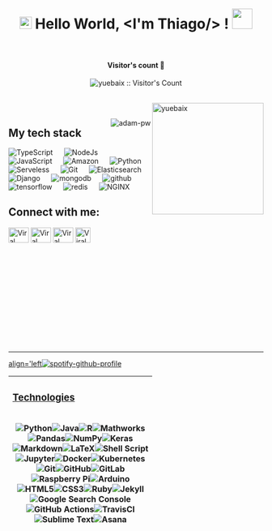 <h1 align="center">
  <a target="_blank">
    <img src="https://github.com/JayantGoel001/JayantGoel001/blob/master/GIF/Earth.gif" width="24px" style="max-width:100%;">
  </a>
  Hello World, &lt;I'm Thiago/&gt; !
  <a target="_blank">
    <img src="https://github.com/JayantGoel001/JayantGoel001/blob/master/GIF/Hi.gif" width="40px" />
  </a>
</h1>

<br/>

<h4 align="center">Visitor's count 👀</h4>
<p align="center"><img src="https://profile-counter.glitch.me/{Thiago-Pena-Silverio}/count.svg" alt="yuebaix :: Visitor's Count" /></p>
<br/>
<img align="right" height="220px" src="https://blog.yuebaix.com/logo/imyuebaix.gif" alt="yuebaix" />

<br/>

<p><img align="right" src="https://github.com/Adam-pw/Adam-pw/blob/main/animation_500_kxa883sd.gif" alt="adam-pw" /></p>

## My tech stack

<p align="left"> 

  <a> 
    <img alt="TypeScript" src="https://img.shields.io/badge/-TypeScript-blue?logo=Typescript&logoColor=black">
  </a> 
  &emsp;
  <a> 
    <img alt="NodeJs" src="https://img.shields.io/badge/-NodeJS-green?logo=node.js&Color=white">
  </a> 
  &emsp;
  <a> 
     <img alt="JavaScript" src="https://img.shields.io/badge/JavaScript%20-%23F7DF1E.svg?logo=javascript&logoColor=black">
   </a>
  &emsp;
  <a> 
    <img alt="Amazon" src="https://img.shields.io/badge/-Amazon-grey?logo=Amazon&logoColor=white">
  </a>
  &emsp;
   <a>
    <img alt="Python" src="https://img.shields.io/badge/Python%20-%2314354C.svg?logo=python&logoColor=white">
  </a>
  &emsp;
  <a>
    <img alt="Serveless" src="https://img.shields.io/badge/-Serverless-orange?logo=serverless&logoColor=white"/>
  </a>
  &emsp;
  <a>
    <img alt="Git" src="https://img.shields.io/badge/-git-red?logo=git&logoColor=white"/>
  </a>
  &emsp; 
  <a> 
    <img alt="Elasticsearch" src="https://img.shields.io/badge/-ElasticSearch-brightgreen?logo=elasticsearch&logoColor=white">
  </a> 
  &emsp;
  <a> 
    <img alt="Django" src="https://img.shields.io/badge/-Django-green?logo=django&Color=white">
  </a> 
  &emsp;
  <a> 
     <img alt="mongodb" src="https://img.shields.io/badge/-mongoDb-green?logo=mongodb&logoColor=white">
   </a>
  &emsp;
  <a> 
    <img alt="github" src="https://img.shields.io/badge/-GitHub-black?logo=github&logoColor=white">
  </a>
  &emsp;
   <a>
    <img alt="tensorflow" src="https://img.shields.io/badge/-tensorflow-orange?logo=tensorflow&logoColor=white">
  </a>
  &emsp;
  <a>
    <img alt="redis" src="https://img.shields.io/badge/-redis-red?logo=redis&logoColor=white"/>
  </a>
  &emsp;
  <a>
    <img alt="NGINX" src="https://img.shields.io/badge/-NGINX-yellow?logo=nginx&logoColor=white"/>
  </a>
</p>


## Connect with me:
<p align="left">
  <a href="https://www.linkedin.com/in/thiago-pena/" target="blank"><img align="center"
      src="https://raw.githubusercontent.com/rahuldkjain/github-profile-readme-generator/master/src/images/icons/Social/linked-in-alt.svg"
      alt="Viral Bhadeshiya" height="30" width="40" /></a>
  <a href="https://www.instagram.com/thi_a_g_o/" target="blank"><img align="center"
      src="https://raw.githubusercontent.com/rahuldkjain/github-profile-readme-generator/master/src/images/icons/Social/instagram.svg"
      alt="Viral Bhadeshiya" height="30" width="40" /></a>
  <a href="https://www.hackerrank.com/viralrbhadeshiya" target="blank"><img align="center"
      src="https://raw.githubusercontent.com/rahuldkjain/github-profile-readme-generator/master/src/images/icons/Social/hackerrank.svg"
      alt="Viral Bhadeshiya" height="30" width="40" /></a>
  <a href="https://www.upwork.com/freelancers/~01b76da506f37dac94" target="blank"><img align="center"
      src="https://upload.wikimedia.org/wikipedia/commons/d/d2/Upwork-logo.svg"
      alt="Viral Bhadeshiya" height="30" width="auto" /></a>
</p>

<br/>
<br/>
<br/>
<br/>
<br/>
<br/>
<br/>
<br/>
<br/>
<br/>
<br/>

---

[align='left![spotify-github-profile](https://spotify-github-profile.vercel.app/api/view?uid=22yb4kkwrecgqin3fwchpzr2q&cover_image=true&theme=default&show_offline=false&background_color=121212&interchange=false)](https://spotify-github-profile.vercel.app/api/view?uid=22yb4kkwrecgqin3fwchpzr2q&redirect=true)


| <h3 align='left' style='text-decoration: underline'> <u> Technologies </u> </h3> <br> <img alt="Python" src="https://img.shields.io/badge/python%20-%2314354C.svg?&style=for-the-badge&logo=python&logoColor=white"/><img alt="Java" src="https://img.shields.io/badge/java-%23ED8B00.svg?&style=for-the-badge&logo=java&logoColor=white"/><img alt="R" src="https://img.shields.io/badge/r-%23276DC3.svg?&style=for-the-badge&logo=r&logoColor=white"/><img alt='Mathworks' src="https://img.shields.io/badge/Mathworks%20-%230076A8.svg?&style=for-the-badge&logo=Mathworks&logoColor=white"/> <br> <img alt="Pandas" src="https://img.shields.io/badge/pandas%20-%23150458.svg?&style=for-the-badge&logo=pandas&logoColor=white" /><img alt="NumPy" src="https://img.shields.io/badge/numpy%20-%23013243.svg?&style=for-the-badge&logo=numpy&logoColor=white" /><img alt="Keras" src="https://img.shields.io/badge/Keras%20-%23D00000.svg?&style=for-the-badge&logo=Keras&logoColor=white"/> <br> <img alt="Markdown" src="https://img.shields.io/badge/markdown-%23000000.svg?&style=for-the-badge&logo=markdown&logoColor=white"/><img alt="LaTeX" src="https://img.shields.io/badge/latex%20-%23008080.svg?&style=for-the-badge&logo=latex&logoColor=white"/><img alt="Shell Script" src="https://img.shields.io/badge/shell_script%20-%23121011.svg?&style=for-the-badge&logo=gnu-bash&logoColor=white"/> <br> <img alt="Jupyter" src="https://img.shields.io/badge/Jupyter%20-%23F37626.svg?&style=for-the-badge&logo=Jupyter&logoColor=white" /><img alt="Docker" src="https://img.shields.io/badge/docker%20-%230db7ed.svg?&style=for-the-badge&logo=docker&logoColor=white"/><img alt="Kubernetes" src="https://img.shields.io/badge/kubernetes%20-%23326ce5.svg?&style=for-the-badge&logo=kubernetes&logoColor=white"/> <br> <img alt="Git" src="https://img.shields.io/badge/git%20-%23F05033.svg?&style=for-the-badge&logo=git&logoColor=white"/><img alt="GitHub" src="https://img.shields.io/badge/github%20-%23121011.svg?&style=for-the-badge&logo=github&logoColor=white"/><img alt="GitLab" src="https://img.shields.io/badge/gitlab%20-%23181717.svg?&style=for-the-badge&logo=gitlab&logoColor=white"/> <br> <img alt="Raspberry Pi" src="https://img.shields.io/badge/-Raspberry%20Pi-C51A4A?style=for-the-badge&logo=Raspberry-Pi"/><img alt="Arduino" src="https://img.shields.io/badge/-Arduino-00979D?style=for-the-badge&logo=Arduino&logoColor=white"/> <br> <img alt="HTML5" src="https://img.shields.io/badge/html5%20-%23E34F26.svg?&style=for-the-badge&logo=html5&logoColor=white"/><img alt="CSS3" src="https://img.shields.io/badge/css3%20-%231572B6.svg?&style=for-the-badge&logo=css3&logoColor=white"/><img alt="Ruby" src="https://img.shields.io/badge/ruby-%23CC342D.svg?&style=for-the-badge&logo=ruby&logoColor=white"/><img alt="Jekyll" src="https://img.shields.io/badge/jekyll-%23CC0000.svg?&style=for-the-badge&logo=jekyll&logoColor=white"/> <br> <img alt="Google Search Console" src="https://img.shields.io/badge/googlesearchconsole%20-%23458CF5?style=for-the-badge&logo=Google-Search-Console&logoColor=white"/> <br> <img alt="GitHub Actions" src="https://img.shields.io/badge/github%20actions%20-%232671E5.svg?&style=for-the-badge&logo=github%20actions&logoColor=white"/><img alt="TravisCI" src="https://img.shields.io/badge/travisci%20-%232B2F33.svg?&style=for-the-badge&logo=travis&logoColor=white"/> <br> <img alt="Sublime Text" src="https://img.shields.io/badge/sublimetext%20-%23FF9800?style=for-the-badge&logo=Sublime-Text&logoColor=white"/><img alt="Asana" src="https://img.shields.io/badge/asana%20-%23273347?style=for-the-badge&logo=Asana&logoColor=white"/><br><br>
|---|
